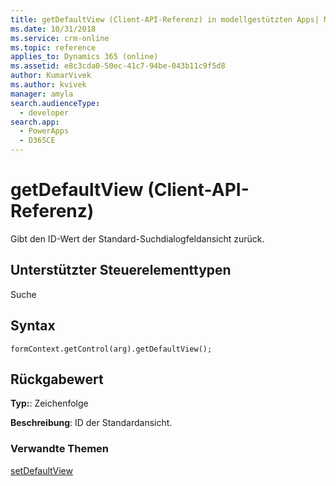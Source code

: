 ```yaml
---
title: getDefaultView (Client-API-Referenz) in modellgestützten Apps| MicrosoftDocs
ms.date: 10/31/2018
ms.service: crm-online
ms.topic: reference
applies_to: Dynamics 365 (online)
ms.assetid: e8c3cda0-50ec-41c7-94be-043b11c9f5d8
author: KumarVivek
ms.author: kvivek
manager: amyla
search.audienceType:
  - developer
search.app:
  - PowerApps
  - D365CE
---
```

# <a name="getdefaultview-client-api-reference"></a>getDefaultView (Client-API-Referenz)



Gibt den ID-Wert der Standard-Suchdialogfeldansicht zurück.

## <a name="control-types-supported"></a>Unterstützter Steuerelementtypen

Suche

## <a name="syntax"></a>Syntax
 
`formContext.getControl(arg).getDefaultView();`

## <a name="return-value"></a>Rückgabewert

**Typ:**: Zeichenfolge

**Beschreibung**: ID der Standardansicht. 


### <a name="related-topics"></a>Verwandte Themen

[setDefaultView](setDefaultView.md)

